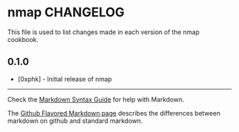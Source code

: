 nmap CHANGELOG
==============

This file is used to list changes made in each version of the nmap cookbook.

0.1.0
-----
- [0xphk] - Initial release of nmap

- - -
Check the [Markdown Syntax Guide](http://daringfireball.net/projects/markdown/syntax) for help with Markdown.

The [Github Flavored Markdown page](http://github.github.com/github-flavored-markdown/) describes the differences between markdown on github and standard markdown.
